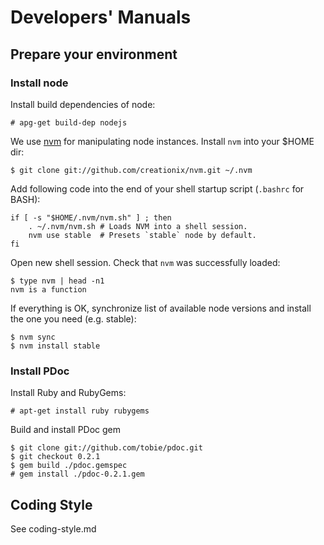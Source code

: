 Developers' Manuals
===================

## Prepare your environment

### Install node

Install build dependencies of node:

    # apg-get build-dep nodejs

We use [nvm](https://github.com/creationix/nvm) for manipulating node instances.
Install `nvm` into your $HOME dir:

    $ git clone git://github.com/creationix/nvm.git ~/.nvm

Add following code into the end of your shell startup script (`.bashrc` for BASH):

    if [ -s "$HOME/.nvm/nvm.sh" ] ; then
        . ~/.nvm/nvm.sh # Loads NVM into a shell session.
        nvm use stable  # Presets `stable` node by default.
    fi

Open new shell session. Check that `nvm` was successfully loaded:

    $ type nvm | head -n1
    nvm is a function

If everything is OK, synchronize list of available node versions and install the
one you need (e.g. stable):

    $ nvm sync
    $ nvm install stable


### Install PDoc

Install Ruby and RubyGems:

    # apt-get install ruby rubygems

Build and install PDoc gem

    $ git clone git://github.com/tobie/pdoc.git
    $ git checkout 0.2.1
    $ gem build ./pdoc.gemspec
    # gem install ./pdoc-0.2.1.gem


## Coding Style

See coding-style.md
